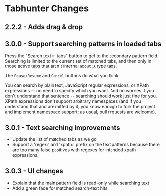# Tabhunter Changes

## 2.2.2 - Adds drag & drop

## 3.0.0 - Support searching patterns in loaded tabs

Press the "Search text in tabs" button to get to the secondary pattern field.  Searching is limited to the current set of matched tabs, and then only in those active tabs that aren't internal `about:X` type tabs.

The `Pause/Resume` and `Cancel` buttons do what you think.

You can search by plain text, JavaScript regular expressions, or XPath expressions -- no need to specify which you want. And no worries if you don't understand that sentence -- searching should work just fine for you.  XPath expressions don't support arbitrary namespaces (and if you understand that and are miffed by it, you know enough to fork the project and implement namespace support; as usual, pull requests are welcome).

## 3.0.1 - Text searching improvements

* Update the list of matched tabs as we go
* Support a 'regex:' and 'xpath:' prefix on the text patterns because there are too many false positives with regexes for intended xpath expressions.

## 3.0.3 - UI changes

* Explain that the main pattern field is read-only while searching text
* Add a green fade for matched search-text hits
